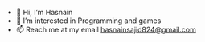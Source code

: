- 👋 Hi, I’m Hasnain
- 👀 I’m interested in Programming and games
- 📫 Reach me at my email hasnainsajid824@gmail.com

<!---
Hussy24/Hussy24 is a ✨ special ✨ repository because its `README.md` (this file) appears on your GitHub profile.
You can click the Preview link to take a look at your changes.
--->
